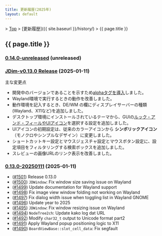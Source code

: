 ```yaml
---
title: 更新履歴(2025年)
layout: default
---
```

<!-- SPDX-License-Identifier: FSFAP OR GPL-2.0-or-later -->

&gt; [Top](../) &gt; [更新履歴]({{ site.baseurl }}/history/) &gt; {{ page.title }}

## {{ page.title }}

<a name="0.14.0-unreleased"></a>
### [0.14.0-unreleased](https://github.com/JDimproved/JDim/compare/JDim-v0.13.0...master) (unreleased)


<a name="JDim-v0.13.0"></a>
### [**JDim-v0.13.0** Release](https://github.com/JDimproved/JDim/releases/tag/JDim-v0.13.0) (2025-01-11)
主な変更点
- 開発中のバージョンであることを示すため[alphaタグを導入][alpha-version]しました。
- Wayland環境で実行するときの動作を改善しました。
- 動作環境を記入するとき、DE/WM の欄にディスプレイサーバーの種類(Wayland、X11など)を追加しました。
- デスクトップ環境にインストールされているテーマから、GUIの[ルック・アンド・フィールやUIアイコン][man-theme]を選択する設定を追加しました。
- UIアイコンの初期設定は、従来のカラーアイコンから **シンボリックアイコン** （モノクロやシンプルなデザイン）に変更しました。
- ショートカットキー設定とマウスジェスチャ設定とマウスボタン設定に、設定項目をフィルタリングする検索ボックスを追加しました。
- スレビューの画像URLのリンク表示を改善しました。

[alpha-version]: https://github.com/JDimproved/rfcs/blob/master/docs/0014-jdim-versioning-with-alpha-tag.md
[man-theme]: https://jdimproved.github.io/JDim/skin/#theme


<a name="0.13.0-20250111"></a>
### [0.13.0-20250111](https://github.com/JDimproved/JDim/compare/056d34bf3a9...JDim-v0.13.0) (2025-01-11)
- ([#1501](https://github.com/JDimproved/JDim/pull/1501))
  Release 0.13.0
- ([#1500](https://github.com/JDimproved/JDim/pull/1500))
  `JDWindow`: Fix window size saving issue on Wayland
- ([#1499](https://github.com/JDimproved/JDim/pull/1499))
  Update documentation for Wayland support
- ([#1498](https://github.com/JDimproved/JDim/pull/1498))
  Fix image view window folding not working on Wayland
- ([#1497](https://github.com/JDimproved/JDim/pull/1497))
  Fix dialog width issue when toggling list in Wayland GNOME
- ([#1496](https://github.com/JDimproved/JDim/pull/1496))
  Update year to 2025
- ([#1495](https://github.com/JDimproved/JDim/pull/1495))
  `JDWindow`: Fix window resizing issue on Wayland
- ([#1494](https://github.com/JDimproved/JDim/pull/1494))
  `NodeTree2ch`: Update kako log dat URL
- ([#1492](https://github.com/JDimproved/JDim/pull/1492))
  Modify `char32_t` output to Unicode format part2
- ([#1491](https://github.com/JDimproved/JDim/pull/1491))
  Apply Wayland popup positioning logic to X11
- ([#1490](https://github.com/JDimproved/JDim/pull/1490))
  `BoardViewBase::slot_cell_data`: Fix segfault
